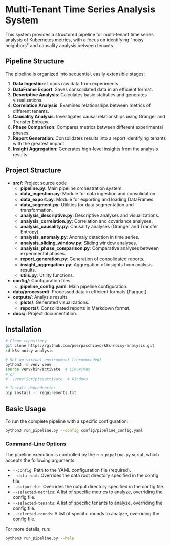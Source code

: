 # Multi-Tenant Time Series Analysis System

This system provides a structured pipeline for multi-tenant time series analysis of Kubernetes metrics, with a focus on identifying "noisy neighbors" and causality analysis between tenants.

## Pipeline Structure

The pipeline is organized into sequential, easily extensible stages:

1.  **Data Ingestion**: Loads raw data from experiments.
2.  **DataFrame Export**: Saves consolidated data in an efficient format.
3.  **Descriptive Analysis**: Calculates basic statistics and generates visualizations.
4.  **Correlation Analysis**: Examines relationships between metrics of different tenants.
5.  **Causality Analysis**: Investigates causal relationships using Granger and Transfer Entropy.
6.  **Phase Comparison**: Compares metrics between different experimental phases.
7.  **Report Generation**: Consolidates results into a report identifying tenants with the greatest impact.
8.  **Insight Aggregation**: Generates high-level insights from the analysis results.

## Project Structure

-   **src/**: Project source code
    -   **pipeline.py**: Main pipeline orchestration system.
    -   **data_ingestion.py**: Module for data ingestion and consolidation.
    -   **data_export.py**: Module for exporting and loading DataFrames.
    -   **data_segment.py**: Utilities for data segmentation and transformation.
    -   **analysis_descriptive.py**: Descriptive analyses and visualizations.
    -   **analysis_correlation.py**: Correlation and covariance analyses.
    -   **analysis_causality.py**: Causality analyses (Granger and Transfer Entropy).
    -   **analysis_anomaly.py**: Anomaly detection in time series.
    -   **analysis_sliding_window.py**: Sliding window analyses.
    -   **analysis_phase_comparison.py**: Comparative analyses between experimental phases.
    -   **report_generation.py**: Generation of consolidated reports.
    -   **insight_aggregation.py**: Aggregation of insights from analysis results.
    -   **utils.py**: Utility functions.
-   **config/**: Configuration files
    -   **pipeline_config.yaml**: Main pipeline configuration.
-   **data/processed/**: Processed data in efficient formats (Parquet).
-   **outputs/**: Analysis results
    -   **plots/**: Generated visualizations.
    -   **reports/**: Consolidated reports in Markdown format.
-   **docs/**: Project documentation.

## Installation

```bash
# Clone repository
git clone https://github.com/pserpaschiavo/k8s-noisy-analysis.git
cd k8s-noisy-analysis

# Set up virtual environment (recommended)
python3 -m venv venv
source venv/bin/activate  # Linux/Mac
# or
# .\venv\Scripts\activate  # Windows

# Install dependencies
pip install -r requirements.txt
```

## Basic Usage

To run the complete pipeline with a specific configuration:

```bash
python3 run_pipeline.py --config config/pipeline_config.yaml
```

### Command-Line Options

The pipeline execution is controlled by the `run_pipeline.py` script, which accepts the following arguments:

-   `--config`: Path to the YAML configuration file (required).
-   `--data-root`: Overrides the data root directory specified in the config file.
-   `--output-dir`: Overrides the output directory specified in the config file.
-   `--selected-metrics`: A list of specific metrics to analyze, overriding the config file.
-   `--selected-tenants`: A list of specific tenants to analyze, overriding the config file.
-   `--selected-rounds`: A list of specific rounds to analyze, overriding the config file.

For more details, run:
```bash
python3 run_pipeline.py --help
```
